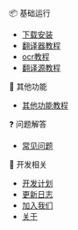 
📦 基础运行
- [下载安装](/4.0/basic/start)
- [翻译器教程](/4.0/basic/dangotranslator)
- [ocr教程](/4.0/basic/ocr)
- [翻译源教程](/4.0/basic/translate)

🍭 其他功能
- [其他功能教程](/4.0/basic/else)

❓ 问题解答
- [常见问题](/4.0/FAQ/faq)

🐛 开发相关
- [开发计划](/4.0/develop/plan)
- [更新日志](/4.0/develop/changelog)
- [加入我们](/4.0/develop/joinus)
- [关于](/4.0/develop/about)
